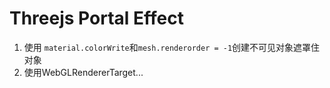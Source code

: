 # Threejs Portal Effect

1. 使用 `material.colorWrite`和`mesh.renderorder = -1`创建不可见对象遮罩住对象
2. 使用WebGLRendererTarget...
